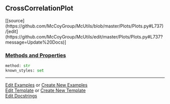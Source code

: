 ## <a id="McUtils.Plots.Plots.CrossCorrelationPlot">CrossCorrelationPlot</a> 
<div class="docs-source-link" markdown="1">
[[source](https://github.com/McCoyGroup/McUtils/blob/master/Plots/Plots.py#L737)/[edit](https://github.com/McCoyGroup/McUtils/edit/master/Plots/Plots.py#L737?message=Update%20Docs)]
</div>



<div class="collapsible-section">
 <div class="collapsible-section collapsible-section-header" markdown="1">
 
### <a class="collapse-link" data-toggle="collapse" href="#methods">Methods and Properties</a> <a class="float-right" data-toggle="collapse" href="#methods"><i class="fa fa-chevron-down"></i></a>

 </div>
 <div class="collapsible-section collapsible-section-body collapse" id="methods" markdown="1">

```python
method: str
known_styles: set
```


 </div>
</div>




___

[Edit Examples](https://github.com/McCoyGroup/McUtils/edit/gh-pages/ci/examples/McUtils/Plots/Plots/CrossCorrelationPlot.md) or 
[Create New Examples](https://github.com/McCoyGroup/McUtils/new/gh-pages/?filename=ci/examples/McUtils/Plots/Plots/CrossCorrelationPlot.md) <br/>
[Edit Template](https://github.com/McCoyGroup/McUtils/edit/gh-pages/ci/docs/McUtils/Plots/Plots/CrossCorrelationPlot.md) or 
[Create New Template](https://github.com/McCoyGroup/McUtils/new/gh-pages/?filename=ci/docs/templates/McUtils/Plots/Plots/CrossCorrelationPlot.md) <br/>
[Edit Docstrings](https://github.com/McCoyGroup/McUtils/edit/master/Plots/Plots.py#L737?message=Update%20Docs)